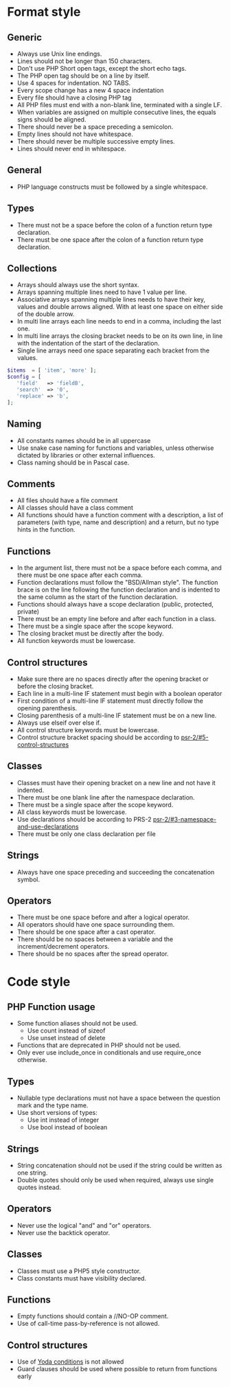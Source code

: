 # Format style

## Generic
- Always use Unix line endings.
- Lines should not be longer than 150 characters.
- Don't use PHP Short open tags, except the short echo tags.
- The PHP open tag should be on a line by itself.
- Use 4 spaces for indentation. NO TABS.
- Every scope change has a new 4 space indentation
- Every file should have a closing PHP tag
- All PHP files must end with a non-blank line, terminated with a single LF.
- When variables are assigned on multiple consecutive lines, the equals signs should be aligned.
- There should never be a space preceding a semicolon.
- Empty lines should not have whitespace.
- There should never be multiple successive empty lines.
- Lines should never end in whitespace.

## General
- PHP language constructs must be followed by a single whitespace.

## Types
- There must not be a space before the colon of a function return type declaration.
- There must be one space after the colon of a function return type declaration.

## Collections
- Arrays should always use the short syntax.
- Arrays spanning multiple lines need to have 1 value per line.
- Associative arrays spanning multiple lines needs to have their key, values and double arrows aligned. With at least one space on either side of the double arrow.
- In multi line arrays each line needs to end in a comma, including the last one.
- In multi line arrays the closing bracket needs to be on its own line, in line with the indentation of the start of the declaration.
- Single line arrays need one space separating each bracket from the values.
```php
$items  = [ 'item', 'more' ];
$config = [
   'field'   => 'fieldB',
   'search'  => '0',
   'replace' => 'b',
];
```


## Naming
- All constants names should be in all uppercase
- Use snake case naming for functions and variables, unless otherwise dictated by libraries or other external influences.
- Class naming should be in Pascal case.

## Comments
- All files should have a file comment
- All classes should have a class comment
- All functions should have a function comment with a description, a list of parameters (with type, name and description) and a return, but no type hints in the function.

## Functions
- In the argument list, there must not be a space before each comma, and there must be one space after each comma.
- Function declarations must follow the "BSD/Allman style". The function brace is on the line following the function declaration and is indented to the same column as the start of the function declaration.
- Functions should always have a scope declaration (public, protected, private)
- There must be an empty line before and after each function in a class.
- There must be a single space after the scope keyword.
- The closing bracket must be directly after the body.
- All function keywords must be lowercase.

## Control structures
- Make sure there are no spaces directly after the opening bracket or before the closing bracket.
- Each line in a multi-line IF statement must begin with a boolean operator
- First condition of a multi-line IF statement must directly follow the opening parenthesis.
- Closing parenthesis of a multi-line IF statement must be on a new line.
- Always use elseif over else if.
- All control structure keywords must be lowercase.
- Control structure bracket spacing should be according to [psr-2/#5-control-structures](https://www.php-fig.org/psr/psr-2/#5-control-structures)

## Classes
- Classes must have their opening bracket on a new line and not have it indented.
- There must be one blank line after the namespace declaration.
- There must be a single space after the scope keyword.
- All class keywords must be lowercase.
- Use declarations should be according to PRS-2  [psr-2/#3-namespace-and-use-declarations](https://www.php-fig.org/psr/psr-2/#3-namespace-and-use-declarations)
- There must be only one class declaration per file

## Strings
- Always have one space preceding and succeeding the concatenation symbol.

## Operators
- There must be one space before and after a logical operator.
- All operators should have one space surrounding them.
- There should be one space after a cast operator.
- There should be no spaces between a variable and the increment/decrement operators.
- There should be no spaces after the spread operator.

# Code style

## PHP Function usage
- Some function aliases should not be used.
	- Use count instead of sizeof
	- Use unset instead of delete
- Functions that are deprecated in PHP should not be used.
- Only ever use include_once in conditionals and use require_once otherwise.

## Types
- Nullable type declarations must not have a space between the question mark and the type name.
- Use short versions of types:
    - Use int instead of integer
    - Use bool instead of boolean

## Strings
- String concatenation should not be used if the string could be written as one string.
- Double quotes should only be used when required, always use single quotes instead.

## Operators
- Never use the logical "and" and "or" operators.
- Never use the backtick operator.

## Classes
- Classes must use a PHP5 style constructor.
- Class constants must have visibility declared.

## Functions
- Empty functions should contain a //NO-OP comment.
- Use of call-time pass-by-reference is not allowed.

## Control structures
- Use of [Yoda conditions](https://en.wikipedia.org/wiki/Yoda_conditions) is not allowed
- Guard clauses should be used where possible to return from functions early